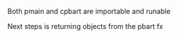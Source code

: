 Both pmain and cpbart are importable and runable

Next steps is returning objects from the pbart fx
